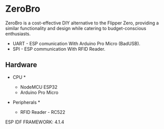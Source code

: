 # ZeroBro
ZeroBro is a cost-effective DIY alternative to the Flipper Zero, providing a similar functionality and design while catering to budget-conscious enthusiasts.

* UART - ESP comunication With Arduino Pro Micro (BadUSB).
* SPI - ESP communication With RFID Reader.

## Hardware

* CPU *
  * NodeMCU ESP32
  * Arduino Pro Micro

* Peripherals *
   * RFID Reader - RC522


ESP IDF FRAMEWORK: 4.1.4
